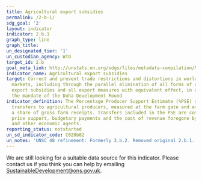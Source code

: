 ```yaml
---
title: Agricultural export subsidies
permalink: /2-b-1/
sdg_goal: '2'
layout: indicator
indicator: 2.b.1
graph_type: line
graph_title:
un_designated_tier: '1'
un_custodian_agency: WTO
target_id: 2.b
goal_meta_link: http://unstats.un.org/sdgs/files/metadata-compilation/Metadata-Goal-2.pdf
indicator_name: Agricultural export subsidies
target: Correct and prevent trade restrictions and distortions in world agricultural
  markets, including through the parallel elimination of all forms of agricultural
  export subsidies and all export measures with equivalent effect, in accordance with
  the mandate of the Doha Development Round
indicator_definition: The Percentage Producer Support Estimate (%PSE) represents policy
  transfers to agricultural producers, measured at the farm gate and expressed as
  a share of gross farm receipts. Transfers included in the PSE are composed of market
  price support, budgetary payments and the cost of revenue foregone by the government
  and other economic agents.
reporting_status: notstarted
un_sd_indicator_code: C020b02
un_notes: 'UNSC 48 refinement: Formerly 2.b.2. Removed original 2.b.1.'
---
```


We are still looking for a suitable data source for this indicator. Please contact us if you think you can help by emailing <a href="mailto:SustainableDevelopment@ons.gov.uk">SustainableDevelopment@ons.gov.uk</a>.


